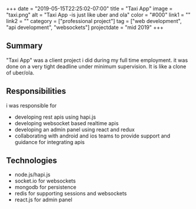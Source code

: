 +++
date = "2019-05-15T22:25:02-07:00"
title = "Taxi App"
image = "taxi.png"
alt = "Taxi App -is just like uber and ola"
color = "#000"
link1 = ""
link2 = ""
category = ["professional project"]
tag = ["web development", "api development", "websockets"]
projectdate = "mid 2019"
+++

## Summary

"Taxi App" was a client project i did during my full time employment. it
was done on a very tight deadline under minimum supervision. It is like a clone of uber/ola.

## Responsibilities

i was responsible for

- developing rest apis using hapi.js
- developing websocket based realtime apis
- developing an admin panel using react and redux
- collaborating with android and ios teams to provide support and guidance for
  integrating apis

## Technologies
- node.js/hapi.js
- socket.io for websockets
- mongodb for persistence
- redis for supporting sessions and websockets
- react.js for admin panel
